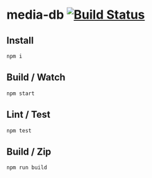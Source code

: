 # media-db [![Build Status](https://travis-ci.org/erikdesjardins/media-db.svg)](https://travis-ci.org/erikdesjardins/media-db)

## Install

	npm i

## Build / Watch

	npm start

## Lint / Test

	npm test

## Build / Zip

	npm run build
